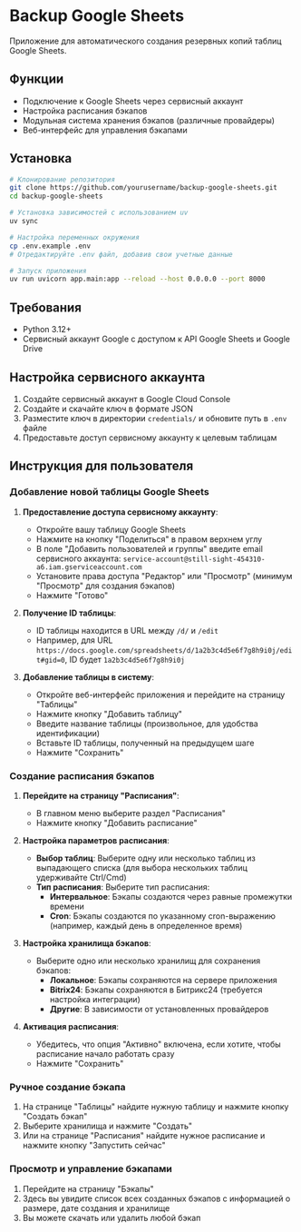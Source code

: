 # Backup Google Sheets

Приложение для автоматического создания резервных копий таблиц Google Sheets.

## Функции

- Подключение к Google Sheets через сервисный аккаунт
- Настройка расписания бэкапов
- Модульная система хранения бэкапов (различные провайдеры)
- Веб-интерфейс для управления бэкапами

## Установка

```bash
# Клонирование репозитория
git clone https://github.com/yourusername/backup-google-sheets.git
cd backup-google-sheets

# Установка зависимостей с использованием uv
uv sync

# Настройка переменных окружения
cp .env.example .env
# Отредактируйте .env файл, добавив свои учетные данные

# Запуск приложения
uv run uvicorn app.main:app --reload --host 0.0.0.0 --port 8000
```

## Требования

- Python 3.12+
- Сервисный аккаунт Google с доступом к API Google Sheets и Google Drive

## Настройка сервисного аккаунта

1. Создайте сервисный аккаунт в Google Cloud Console
2. Создайте и скачайте ключ в формате JSON
3. Разместите ключ в директории `credentials/` и обновите путь в `.env` файле
4. Предоставьте доступ сервисному аккаунту к целевым таблицам 

## Инструкция для пользователя

### Добавление новой таблицы Google Sheets

1. **Предоставление доступа сервисному аккаунту**:
   - Откройте вашу таблицу Google Sheets
   - Нажмите на кнопку "Поделиться" в правом верхнем углу
   - В поле "Добавить пользователей и группы" введите email сервисного аккаунта: `service-account@still-sight-454310-a6.iam.gserviceaccount.com`
   - Установите права доступа "Редактор" или "Просмотр" (минимум "Просмотр" для создания бэкапов)
   - Нажмите "Готово"

2. **Получение ID таблицы**:
   - ID таблицы находится в URL между `/d/` и `/edit`
   - Например, для URL `https://docs.google.com/spreadsheets/d/1a2b3c4d5e6f7g8h9i0j/edit#gid=0`, ID будет `1a2b3c4d5e6f7g8h9i0j`

3. **Добавление таблицы в систему**:
   - Откройте веб-интерфейс приложения и перейдите на страницу "Таблицы"
   - Нажмите кнопку "Добавить таблицу"
   - Введите название таблицы (произвольное, для удобства идентификации)
   - Вставьте ID таблицы, полученный на предыдущем шаге
   - Нажмите "Сохранить"

### Создание расписания бэкапов

1. **Перейдите на страницу "Расписания"**:
   - В главном меню выберите раздел "Расписания"
   - Нажмите кнопку "Добавить расписание"

2. **Настройка параметров расписания**:
   - **Выбор таблиц**: Выберите одну или несколько таблиц из выпадающего списка (для выбора нескольких таблиц удерживайте Ctrl/Cmd)
   - **Тип расписания**: Выберите тип расписания:
     - **Интервальное**: Бэкапы создаются через равные промежутки времени
     - **Cron**: Бэкапы создаются по указанному cron-выражению (например, каждый день в определенное время)

3. **Настройка хранилища бэкапов**:
   - Выберите одно или несколько хранилищ для сохранения бэкапов:
     - **Локальное**: Бэкапы сохраняются на сервере приложения
     - **Bitrix24**: Бэкапы сохраняются в Битрикс24 (требуется настройка интеграции)
     - **Другие**: В зависимости от установленных провайдеров

4. **Активация расписания**:
   - Убедитесь, что опция "Активно" включена, если хотите, чтобы расписание начало работать сразу
   - Нажмите "Сохранить"

### Ручное создание бэкапа

1. На странице "Таблицы" найдите нужную таблицу и нажмите кнопку "Создать бэкап"
2. Выберите хранилища и нажмите "Создать"
3. Или на странице "Расписания" найдите нужное расписание и нажмите кнопку "Запустить сейчас"

### Просмотр и управление бэкапами

1. Перейдите на страницу "Бэкапы"
2. Здесь вы увидите список всех созданных бэкапов с информацией о размере, дате создания и хранилище
3. Вы можете скачать или удалить любой бэкап 